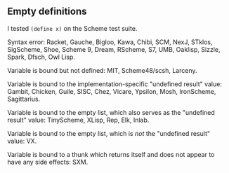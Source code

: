 ## Empty definitions

I tested `(define x)` on the Scheme test suite.

Syntax error: Racket, Gauche, Bigloo, Kawa, Chibi, SCM, NexJ, STklos, SigScheme, Shoe, Scheme 9, Dream, RScheme, S7, UMB, Oaklisp, Sizzle, Spark, Dfsch, Owl Lisp.

Variable is bound but not defined: MIT, Scheme48/scsh, Larceny.

Variable is bound to the implementation-specific "undefined result" value:  Gambit, Chicken, Guile, SISC, Chez, Vicare, Ypsilon, Mosh, IronScheme, Sagittarius.

Variable is bound to the empty list, which also serves as the "undefined result" value: TinyScheme, XLisp, Rep, Elk, Inlab.

Variable is bound to the empty list, which is *not* the "undefined result" value: VX.

Variable is bound to a thunk which returns itself and does not appear to have any side effects: SXM.

